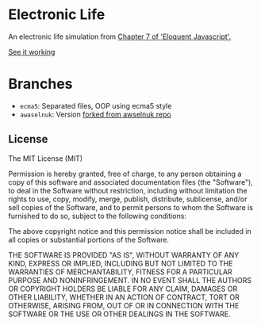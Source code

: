 # Electronic Life

An electronic life simulation from
[Chapter 7 of 'Eloquent Javascript'.](http://eloquentjavascript.net/07_elife.html)

[See it working](https://ull-esit-mii-ca-1718.github.io/electronic-life/)

# Branches 
  * `ecma5`: Separated files, OOP using ecma5 style
  * `awaselnuk`:  Version [forked from awselnuk repo](https://github.com/AWaselnuk/electronic-life)

## License

The MIT License (MIT)

Permission is hereby granted, free of charge, to any person obtaining a copy
of this software and associated documentation files (the "Software"), to deal
in the Software without restriction, including without limitation the rights
to use, copy, modify, merge, publish, distribute, sublicense, and/or sell
copies of the Software, and to permit persons to whom the Software is
furnished to do so, subject to the following conditions:

The above copyright notice and this permission notice shall be included in
all copies or substantial portions of the Software.

THE SOFTWARE IS PROVIDED "AS IS", WITHOUT WARRANTY OF ANY KIND, EXPRESS OR
IMPLIED, INCLUDING BUT NOT LIMITED TO THE WARRANTIES OF MERCHANTABILITY,
FITNESS FOR A PARTICULAR PURPOSE AND NONINFRINGEMENT. IN NO EVENT SHALL THE
AUTHORS OR COPYRIGHT HOLDERS BE LIABLE FOR ANY CLAIM, DAMAGES OR OTHER
LIABILITY, WHETHER IN AN ACTION OF CONTRACT, TORT OR OTHERWISE, ARISING FROM,
OUT OF OR IN CONNECTION WITH THE SOFTWARE OR THE USE OR OTHER DEALINGS IN
THE SOFTWARE.
